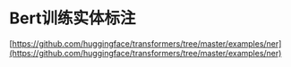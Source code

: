 # Bert训练实体标注

[https://github.com/huggingface/transformers/tree/master/examples/ner](https://github.com/huggingface/transformers/tree/master/examples/ner)

